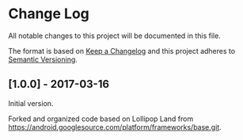 # Change Log

All notable changes to this project will be documented in this file.

The format is based on [Keep a Changelog](http://keepachangelog.com/)
and this project adheres to [Semantic Versioning](http://semver.org/).

## [1.0.0] - 2017-03-16

Initial version.

Forked and organized code based on Lollipop Land from https://android.googlesource.com/platform/frameworks/base.git.
